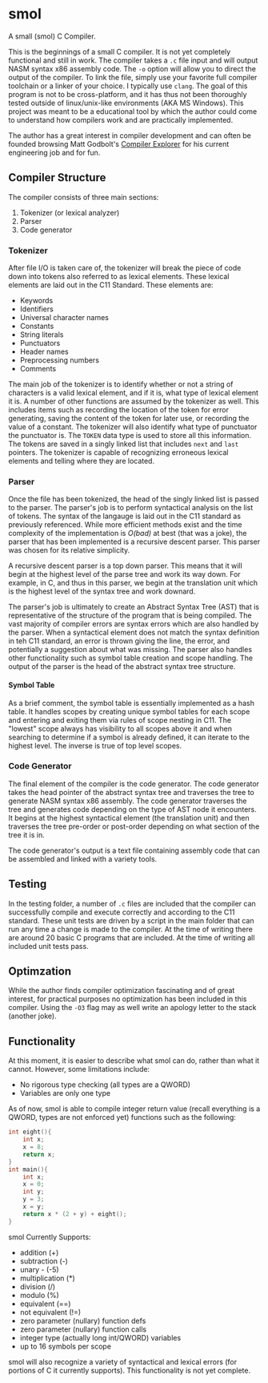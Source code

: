 # smol
A small (smol) C Compiler.

This is the beginnings of a small C compiler. It is not yet completely functional and still in work. The compiler takes a `.c` file input and will output NASM syntax x86 assembly code. The `-o` option will allow you to direct the output of the compiler. To link the file, simply use your favorite full compiler toolchain or a linker of your choice. I typically use `clang`. The goal of this program is not to be cross-platform, and it has thus not been thoroughly tested outside of linux/unix-like environments (AKA MS Windows). This project was meant to be a educational tool by which the author could come to understand how compilers work and are practically implemented.

The author has a great interest in compiler development and can often be founded browsing Matt Godbolt's [Compiler Explorer](https://godbolt.org/) for his current engineering job and for fun.

## Compiler Structure
The compiler consists of three main sections:
1. Tokenizer (or lexical analyzer)
2. Parser
3. Code generator

### Tokenizer
After file I/O is taken care of, the tokenizer will break the piece of code down into tokens also referred to as lexical elements. These lexical elements are laid out in the C11 Standard. These elements are:
* Keywords
* Identifiers
* Universal character names
* Constants
* String literals
* Punctuators
* Header names
* Preprocessing numbers
* Comments

The main job of the tokenizer is to identify whether or not a string of characters is a valid lexical element, and if it is, what type of lexical element it is. A number of other functions are assumed by the tokenizer as well. This includes items such as recording the location of the token for error generating, saving the content of the token for later use, or recording the value of a constant. The tokenizer will also identify what type of punctuator the punctuator is. The `TOKEN` data type is used to store all this information. The tokens are saved in a singly linked list that includes `next` and `last` pointers.
The tokenizer is capable of recognizing erroneous lexical elements and telling where they are located.

### Parser
Once the file has been tokenized, the head of the singly linked list is passed to the parser. The parser's job is to perform syntactical analysis on the list of tokens. The syntax of the langauge is laid out in the C11 standard as previously referenced. While more efficient methods exist and the time complexity of the implementation is *O(bad)* at best (that was a joke), the parser that has been implemented is a recursive descent parser. This parser was chosen for its relative simplicity.

A recursive descent parser is a top down parser. This means that it will begin at the highest level of the parse tree and work its way down. For example, in C, and thus in this parser, we begin at the translation unit which is the highest level of the syntax tree and work downard.

The parser's job is ultimately to create an Abstract Syntax Tree (AST) that is representative of the structure of the program that is being compiled. The vast majority of compiler errors are syntax errors which are also handled by the parser. When a syntactical element does not match the syntax definition in teh C11 standard, an error is thrown giving the line, the error, and potentially a suggestion about what was missing. The parser also handles other functionality such as symbol table creation and scope handling. The output of the parser is the head of the abstract syntax tree structure.

#### Symbol Table
As a brief comment, the symbol table is essentially implemented as a hash table. It handles scopes by creating unique symbol tables for each scope and entering and exiting them via rules of scope nesting in C11. The "lowest" scope always has visibility to all scopes above it and when searching to determine if a symbol is already defined, it can iterate to the highest level. The inverse is true of top level scopes.

### Code Generator
The final element of the compiler is the code generator. The code generator takes the head pointer of the abstract syntax tree and traverses the tree to generate NASM syntax x86 assembly. The code generator traverses the tree and generates code depending on the type of AST node it encounters. It begins at the highest syntactical element (the translation unit) and then traverses the tree pre-order or post-order depending on what section of the tree it is in.

The code generator's output is a text file containing assembly code that can be assembled and linked with a variety tools.
## Testing
In the testing folder, a number of `.c` files are included that the compiler can successfully compile and execute correctly and according to the C11 standard. These unit tests are driven by a script in the main folder that can run any time a change is made to the compiler. 
At the time of writing there are around 20 basic C programs that are included. At the time of writing all included unit tests pass.

## Optimzation
While the author finds compiler optimization fascinating and of great interest, for practical purposes no optimization has been included in this compiler. Using the `-O3` flag may as well write an apology letter to the stack (another joke).

## Functionality
At this moment, it is easier to describe what smol can do, rather than what it cannot. However, some limitations include:
- No rigorous type checking (all types are a QWORD)
- Variables are only one type

As of now, smol is able to compile integer return value (recall everything is a QWORD, types are not enforced yet) functions such as the following:

```c
int eight(){
    int x;
    x = 8;
    return x;
}
int main(){
    int x;
    x = 0;
    int y;
    y = 3;
    x = y;
    return x * (2 + y) + eight();
}
```
smol Currently Supports:
- addition (+)
- subtraction (-)
- unary - (-5)
- multiplication (*)
- division (/)
- modulo (%)
- equivalent (==)
- not equivalent (!=)
- zero parameter (nullary) function defs
- zero parameter (nullary) function calls
- integer type (actually long int/QWORD) variables
- up to 16 symbols per scope

smol will also recognize a variety of syntactical and lexical errors (for portions of C it currently supports). This functionality is not yet complete.
